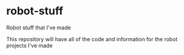 # robot-stuff
Robot stuff that I've made

This repository will have all of the code and information for the robot projects I've made
